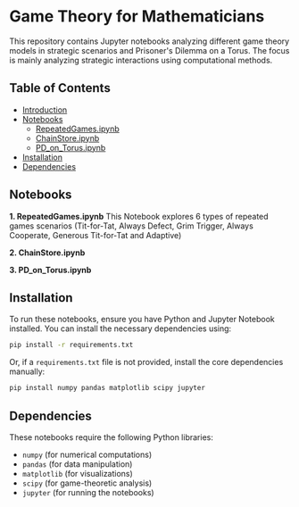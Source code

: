 # Game Theory for Mathematicians

This repository contains Jupyter notebooks analyzing different game theory models in strategic scenarios and Prisoner's Dilemma on a Torus. The focus is mainly analyzing strategic interactions using computational methods.

## Table of Contents
- [Introduction](#introduction)
- [Notebooks](#notebooks)
  - [RepeatedGames.ipynb](#1-RepeatedGames.ipynb)
  - [ChainStore.ipynb](#2-chainstoreipynb)
  - [PD_on_Torus.ipynb](#3-pd_on_torusipynb)
- [Installation](#installation)
- [Dependencies](#dependencies)

## Notebooks
**1. RepeatedGames.ipynb**
This Notebook explores 6 types of repeated games scenarios (Tit-for-Tat, Always Defect, Grim Trigger, Always Cooperate, Generous Tit-for-Tat and Adaptive)

**2. ChainStore.ipynb**

**3. PD_on_Torus.ipynb**

## Installation
To run these notebooks, ensure you have Python and Jupyter Notebook installed. You can install the necessary dependencies using:

```bash
pip install -r requirements.txt
```

Or, if a `requirements.txt` file is not provided, install the core dependencies manually:

```bash
pip install numpy pandas matplotlib scipy jupyter
```
## Dependencies
These notebooks require the following Python libraries:
- `numpy` (for numerical computations)
- `pandas` (for data manipulation)
- `matplotlib` (for visualizations)
- `scipy` (for game-theoretic analysis)
- `jupyter` (for running the notebooks)

